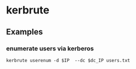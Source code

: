 # kerbrute
## Examples
### enumerate users via kerberos
```
kerbrute userenum -d $IP  --dc $dc_IP users.txt
```
### 